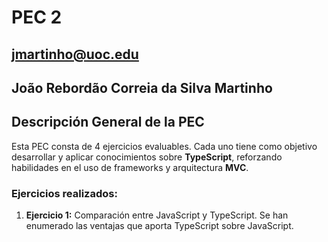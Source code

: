 # PEC 2
## jmartinho@uoc.edu

## João Rebordão Correia da Silva Martinho

## Descripción General de la PEC
Esta PEC consta de 4 ejercicios evaluables. Cada uno tiene como objetivo desarrollar y aplicar conocimientos sobre **TypeScript**, reforzando habilidades en el uso de frameworks y arquitectura **MVC**.

### Ejercicios realizados:
1. **Ejercicio 1:** Comparación entre JavaScript y TypeScript. Se han enumerado las ventajas que aporta TypeScript sobre JavaScript.
